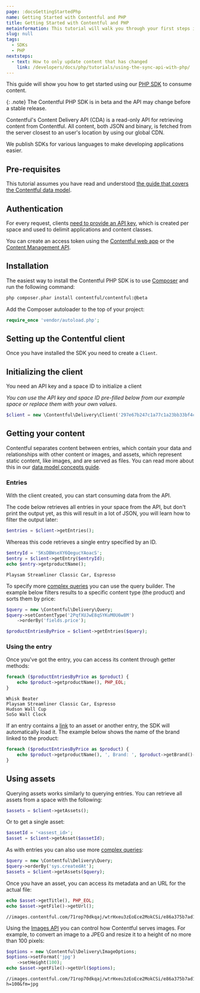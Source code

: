 ```yaml
---
page: :docsGettingStartedPhp
name: Getting Started with Contentful and PHP
title: Getting Started with Contentful and PHP
metainformation: This tutorial will walk you through your first steps in using Contentful with a PHP application.
slug: null
tags:
  - SDKs
  - PHP
nextsteps:
  - text: How to only update content that has changed
    link: /developers/docs/php/tutorials/using-the-sync-api-with-php/
---
```


This guide will show you how to get started using our [PHP SDK](https://github.com/contentful/contentful.php) to consume content.

{: .note}
The Contentful PHP SDK is in beta and the API may change before a stable release.

Contentful's Content Delivery API (CDA) is a read-only API for retrieving content from Contentful. All content, both JSON and binary, is fetched from the server closest to an user's location by using our global CDN.

We publish SDKs for various languages to make developing applications easier.

## Pre-requisites

This tutorial assumes you have read and understood [the guide that covers the Contentful data model](/developers/docs/concepts/data-model/).

## Authentication

For every request, clients [need to provide an API key](/developers/docs/references/authentication/), which is created per space and used to delimit applications and content classes.

You can create an access token using the [Contentful web app](https://be.contentful.com/login) or the [Content Management API](/developers/docs/references/content-management-api/#/reference/api-keys/create-an-api-key).

## Installation

The easiest way to install the Contentful PHP SDK is to use [Composer][2] and run the following command:

~~~bash
php composer.phar install contentful/contentful:@beta
~~~

Add the Composer autoloader to the top of your project:

~~~php
require_once 'vendor/autoload.php';
~~~

## Setting up the Contentful client

Once you have installed the SDK you need to create a `Client`.

## Initializing the client

You need an API key and a space ID to initialize a client

_You can use the API key and space ID pre-filled below from our example space or replace them with your own values_.

~~~php
$client = new \Contentful\Delivery\Client('297e67b247c1a77c1a23bb33bf4c32b81500519edd767a8384a4b8f8803fb971', '71rop70dkqaj');
~~~

## Getting your content

Contentful separates content between entries, which contain your data and relationships with other content or images, and assets, which represent static content, like images, and are served as files. You can read more about this in our [data model concepts guide][3].

### Entries

With the client created, you can start consuming data from the API.

The code below retrieves all entries in your space from the API, but don't print the output yet, as this will result in a lot of JSON, you will learn how to filter the output later:

~~~php
$entries = $client->getEntries();
~~~

Whereas this code retrieves a single entry specified by an ID.

~~~php
$entryId = '5KsDBWseXY6QegucYAoacS';
$entry = $client->getEntry($entryId);
echo $entry->getproductName();
~~~

~~~
Playsam Streamliner Classic Car, Espresso
~~~

To specify more [complex queries][4] you can use the query builder. The example below filters results to a specific content type (the product) and sorts them by price:

~~~php
$query = new \Contentful\Delivery\Query;
$query->setContentType('2PqfXUJwE8qSYKuM0U6w8M')
    ->orderBy('fields.price');

$productEntriesByPrice = $client->getEntries($query);
~~~

### Using the entry

Once you've got the entry, you can access its content through getter methods:

~~~php
foreach ($productEntriesByPrice as $product) {
    echo $product->getproductName(), PHP_EOL;
}
~~~

~~~
Whisk Beater
Playsam Streamliner Classic Car, Espresso
Hudson Wall Cup
SoSo Wall Clock
~~~

If an entry contains a [link][5] to an asset or another entry, the SDK will automatically load it. The example below shows the name of the brand linked to the product:

~~~php
foreach ($productEntriesByPrice as $product) {
    echo $product->getproductName(), ', Brand: ', $product->getBrand()->getcompanyName(), PHP_EOL;
}
~~~

## Using assets

Querying assets works similarly to querying entries. You can retrieve all assets from a space with the following:

~~~php
$assets = $client->getAssets();
~~~

Or to get a single asset:

~~~php
$assetId = '<assest_id>';
$asset = $client->getAsset($assetId);
~~~

As with entries you can also use more [complex queries][6]:

~~~php
$query = new \Contentful\Delivery\Query;
$query->orderBy('sys.createdAt');
$assets = $client->getAssets($query);
~~~

Once you have an asset, you can access its metadata and an URL for the actual file:

~~~php
echo $asset->getTitle(), PHP_EOL;
echo $asset->getFile()->getUrl();
~~~

~~~
//images.contentful.com/71rop70dkqaj/wtrHxeu3zEoEce2MokCSi/e86a375b7ad18c25e4ff55de1eac42fe/quwowooybuqbl6ntboz3.jpg
~~~

Using the [Images API][7] you can control how Contentful serves images. For example, to convert an image to a JPEG and resize it to a height of no more than 100 pixels:

~~~php
$options = new \Contentful\Delivery\ImageOptions;
$options->setFormat('jpg')
    ->setHeight(100);
echo $asset->getFile()->getUrl($options);
~~~

~~~
//images.contentful.com/71rop70dkqaj/wtrHxeu3zEoEce2MokCSi/e86a375b7ad18c25e4ff55de1eac42fe/quwowooybuqbl6ntboz3.jpg//images.contentful.com/71rop70dkqaj/wtrHxeu3zEoEce2MokCSi/e86a375b7ad18c25e4ff55de1eac42fe/quwowooybuqbl6ntboz3.jpg?h=100&fm=jpg
~~~

[1]: https://github.com/contentful/contentful.php

[2]: https://getcomposer.org

[3]: /developers/docs/concepts/data-model/

[4]: /developers/docs/references/content-delivery-api/#/reference/search-parameters/

[5]: /developers/docs/concepts/links/

[6]: /developers/docs/references/content-delivery-api/#/reference/search-parameters/filtering-assets-by-mime-type/

[7]: /developers/docs/references/images-api/
